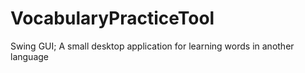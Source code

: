 # VocabularyPracticeTool
Swing GUI; A small desktop application for learning words in another language
